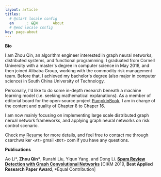 ```yaml
---
layout: article
titles:
  # @start locale config
  en      : &EN       About
  # @end locale config
key: page-about
---
```



**Bio**

I am Zhou Qin, an algorithm engineer interested in graph neural networks, distributed systems, and functional programming. I graduated from Cornell University with a master's degree in computer science in May 2018, and then joined Alibaba Group, working with the commodity risk management team. Before that, I achieved my bachelor's degree (also major in computer science) in South China University of Technology. 

Personally, I'd like to do some in-depth research beneath a machine learning model (i.e. seeking mathematical explanations). As a member of editorial board for the open-source project [PumpkinBook](https://datawhalechina.github.io/pumpkin-book/#/), I am in charge of the content and quality of Chapter 8 to Chaper 16.

I am now mainly focusing on implementing large scale distributed graph nerual network frameworks, and applying graph neural networks on risk control scenario.

Check my [Resume](https://github.com/archwalker/archwalker.github.io/blob/master/_posts/Curriculum_Vitae.pdf) for more details, and feel free to contact me through csarchwalker `<AT>` gmail `<DOT>` com if you have any questions.



**Publications**

Ao Li\*, __Zhou Qin\*__, Runshi Liu, Yiqun Yang, and Dong Li. [**Spam Review Detection with Graph Convolutional Networks**](https://arxiv.org/abs/1908.10679) [CIKM 2019, **Best Applied Research Paper Award**, \*Equal Contribution]
